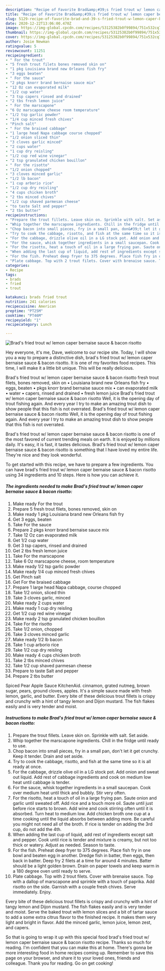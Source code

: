 ```yaml
---
description: "Recipe of Favorite Brad&amp;#39;s fried trout w/ lemon caper bernaise sauce &amp;amp; bacon risotto"
title: "Recipe of Favorite Brad&amp;#39;s fried trout w/ lemon caper bernaise sauce &amp;amp; bacon risotto"
slug: 5129-recipe-of-favorite-brad-and-39-s-fried-trout-w-lemon-caper-bernaise-sauce-and-amp-bacon-risotto
date: 2020-12-22T13:06:00.470Z
image: https://img-global.cpcdn.com/recipes/53125382b0f99894/751x532cq70/brads-fried-trout-w-lemon-caper-bernaise-sauce-bacon-risotto-recipe-main-photo.jpg
thumbnail: https://img-global.cpcdn.com/recipes/53125382b0f99894/751x532cq70/brads-fried-trout-w-lemon-caper-bernaise-sauce-bacon-risotto-recipe-main-photo.jpg
cover: https://img-global.cpcdn.com/recipes/53125382b0f99894/751x532cq70/brads-fried-trout-w-lemon-caper-bernaise-sauce-bacon-risotto-recipe-main-photo.jpg
author: Josie Newman
ratingvalue: 5
reviewcount: 11251
recipeingredient:
- " For the trout"
- "5 fresh trout filets bones removed skin on"
- "1 pkg Louisiana brand new Orleans fish fry"
- "3 eggs beaten"
- " For the sauce"
- "2 pkgs knorr brand bernaise sauce mix"
- "12 Oz can evaporated milk"
- "1/2 cup water"
- "3 tsp capers rinsed and drained"
- "2 tbs fresh lemon juice"
- " For the marscapone"
- "6 Oz marscapone cheese room temperature"
- "1/2 tsp garlic powder"
- "1/4 cup minced fresh chives"
- "Pinch salt"
- " For the braised cabbage"
- "1 large head Napa cabbage course chopped"
- "1/2 onion sliced thin"
- "3 cloves garlic minced"
- "2 cups water"
- "1 cup dry reisling"
- "1/2 cup red wine vinegar"
- "2 tsp granulated chicken bouillon"
- " For the risotto"
- "1/2 onion chopped"
- "3 cloves minced garlic"
- "1/2 lb bacon"
- "1 cup arborio rice"
- "1/2 cup dry reisling"
- "4 cups chicken broth"
- "2 tbs minced chives"
- "1/2 cup shaved parmesan cheese"
- "to taste Salt and pepper"
- "2 tbs butter"
recipeinstructions:
- "Prepare the trout fillets. Leave skin on. Sprinkle with salt. Set aside."
- "Whip together the marscapone ingredients. Chill in the fridge until ready to use."
- "Chop bacon into small pieces, fry in a small pan, don&#39;t let it get crunchy. Keep it tender. Drain and set aside."
- "Try to cook the cabbage, risotto, and fish at the same time so it is all ready at once."
- "For the cabbage, drizzle olive oil in a LG stock pot. Add onion and sweat out liquid. Add rest of cabbage ingredients and cook on medium low heat until cabbage is tender."
- "For the sauce, whisk together ingredients in a small saucepan. Cook over medium heat until thick and bubbly. Stir very often."
- "For the risotto, heat a touch of oil in a large frying pan. Saute onion and garlic until sweated off. Add rice and a touch more oil. Saute until just before rice starts to brown. Add wine and cook stirring often until it is absorbed. Turn heat to medium low. Add chicken broth one cup at a time cooking until the liquid absorbs between adding more. Be careful you might not need all of the broth. If rice is tender on adding the 3rd cup, do not add the 4th."
- "When adding the last cup of liquid, add rest of ingredients except salt and pepper. Cook until rice is tender and mixture is creamy, but not too thick or watery. Adjust as needed. Season to taste."
- "For the fish. Preheat deep fryer to 375 degrees. Place fish fry in one bowl and beaten egg in another. Dredge fish in batter, then eggs, then back in batter. Deep fry 2 filets at a time for around 4 minutes. Batter should be a light golden brown. Drain on paper towels and keep warm in a 180 degree oven until ready to serve."
- "Plate cabbage. Top with 2 trout filets. Cover with brenaise sauce. Top with a dallop of marscapone and sprinkle with a touch of paprika. Add risotto on the side. Garnish with a couple fresh chives. Serve immediately. Enjoy."
categories:
- Recipe
tags:
- brads
- fried
- trout

katakunci: brads fried trout 
nutrition: 241 calories
recipecuisine: American
preptime: "PT25M"
cooktime: "PT46M"
recipeyield: "1"
recipecategory: Lunch

---
```



![Brad&#39;s fried trout w/ lemon caper bernaise sauce &amp; bacon risotto](https://img-global.cpcdn.com/recipes/53125382b0f99894/751x532cq70/brads-fried-trout-w-lemon-caper-bernaise-sauce-bacon-risotto-recipe-main-photo.jpg)

Hey everyone, it's me, Dave, welcome to our recipe site. Today, I will show you a way to prepare a distinctive dish, brad&#39;s fried trout w/ lemon caper bernaise sauce &amp; bacon risotto. It is one of my favorites food recipes. This time, I will make it a little bit unique. This will be really delicious.

Brad&#39;s fried trout w/ lemon caper bernaise sauce &amp; bacon risotto fresh trout filets, bones removed, skin on • Louisiana brand new Orleans fish fry • eggs, beaten • pkgs knorr brand bernaise sauce mix • can evaporated milk • water • capers, rinsed and drained • fresh lemon juice Brad&#39;s fried trout w/ lemon caper bernaise sauce &amp; bacon risotto Well, it is the opening day of trout fishing again. And every year I try to make an amazing trout dish to show people that this fish is not overrated. Brad&#39;s fried trout w/ lemon caper bernaise sauce &amp; bacon risotto Well, it is the opening day of trout fishing again. And every year I try to make an amazing trout dish to show people that this fish is not overrated.

Brad&#39;s fried trout w/ lemon caper bernaise sauce &amp; bacon risotto is one of the most favored of current trending meals on earth. It is enjoyed by millions daily. It's easy, it is fast, it tastes delicious. Brad&#39;s fried trout w/ lemon caper bernaise sauce &amp; bacon risotto is something that I have loved my entire life. They're nice and they look wonderful.


To get started with this recipe, we have to prepare a few ingredients. You can have brad&#39;s fried trout w/ lemon caper bernaise sauce &amp; bacon risotto using 34 ingredients and 10 steps. Here is how you can achieve it.

<!--inarticleads1-->

##### The ingredients needed to make Brad&#39;s fried trout w/ lemon caper bernaise sauce &amp; bacon risotto:

1. Make ready  For the trout
1. Prepare 5 fresh trout filets, bones removed, skin on
1. Make ready 1 pkg Louisiana brand new Orleans fish fry
1. Get 3 eggs, beaten
1. Take  For the sauce
1. Prepare 2 pkgs knorr brand bernaise sauce mix
1. Take 12 Oz can evaporated milk
1. Get 1/2 cup water
1. Get 3 tsp capers, rinsed and drained
1. Get 2 tbs fresh lemon juice
1. Take  For the marscapone
1. Take 6 Oz marscapone cheese, room temperature
1. Make ready 1/2 tsp garlic powder
1. Make ready 1/4 cup minced fresh chives
1. Get Pinch salt
1. Get  For the braised cabbage
1. Prepare 1 large head Napa cabbage, course chopped
1. Take 1/2 onion, sliced thin
1. Take 3 cloves garlic, minced
1. Make ready 2 cups water
1. Make ready 1 cup dry reisling
1. Get 1/2 cup red wine vinegar
1. Make ready 2 tsp granulated chicken bouillon
1. Take  For the risotto
1. Take 1/2 onion, chopped
1. Take 3 cloves minced garlic
1. Make ready 1/2 lb bacon
1. Take 1 cup arborio rice
1. Take 1/2 cup dry reisling
1. Make ready 4 cups chicken broth
1. Take 2 tbs minced chives
1. Take 1/2 cup shaved parmesan cheese
1. Prepare to taste Salt and pepper
1. Prepare 2 tbs butter


Spiced Pear Apple Sauce KitchenAid. cinnamon, grated nutmeg, brown sugar, pears, ground cloves, apples. It&#39;s a simple sauce made with fresh lemon, garlic, and butter. Every bite of these delicious trout fillets is crispy and crunchy with a hint of tangy lemon and Dijon mustard. The fish flakes easily and is very tender and moist. 

<!--inarticleads2-->

##### Instructions to make Brad&#39;s fried trout w/ lemon caper bernaise sauce &amp; bacon risotto:

1. Prepare the trout fillets. Leave skin on. Sprinkle with salt. Set aside.
1. Whip together the marscapone ingredients. Chill in the fridge until ready to use.
1. Chop bacon into small pieces, fry in a small pan, don&#39;t let it get crunchy. Keep it tender. Drain and set aside.
1. Try to cook the cabbage, risotto, and fish at the same time so it is all ready at once.
1. For the cabbage, drizzle olive oil in a LG stock pot. Add onion and sweat out liquid. Add rest of cabbage ingredients and cook on medium low heat until cabbage is tender.
1. For the sauce, whisk together ingredients in a small saucepan. Cook over medium heat until thick and bubbly. Stir very often.
1. For the risotto, heat a touch of oil in a large frying pan. Saute onion and garlic until sweated off. Add rice and a touch more oil. Saute until just before rice starts to brown. Add wine and cook stirring often until it is absorbed. Turn heat to medium low. Add chicken broth one cup at a time cooking until the liquid absorbs between adding more. Be careful you might not need all of the broth. If rice is tender on adding the 3rd cup, do not add the 4th.
1. When adding the last cup of liquid, add rest of ingredients except salt and pepper. Cook until rice is tender and mixture is creamy, but not too thick or watery. Adjust as needed. Season to taste.
1. For the fish. Preheat deep fryer to 375 degrees. Place fish fry in one bowl and beaten egg in another. Dredge fish in batter, then eggs, then back in batter. Deep fry 2 filets at a time for around 4 minutes. Batter should be a light golden brown. Drain on paper towels and keep warm in a 180 degree oven until ready to serve.
1. Plate cabbage. Top with 2 trout filets. Cover with brenaise sauce. Top with a dallop of marscapone and sprinkle with a touch of paprika. Add risotto on the side. Garnish with a couple fresh chives. Serve immediately. Enjoy.


Every bite of these delicious trout fillets is crispy and crunchy with a hint of tangy lemon and Dijon mustard. The fish flakes easily and is very tender and moist. Serve the baked trout with lemon slices and a bit of tartar sauce to add a some extra citrus flavor to the finished recipe. It makes them very light and bright in flavor. Add the minced garlic, lemon juice, lemon zest, and capers. 

So that is going to wrap it up with this special food brad&#39;s fried trout w/ lemon caper bernaise sauce &amp; bacon risotto recipe. Thanks so much for reading. I'm confident that you can make this at home. There's gonna be more interesting food in home recipes coming up. Remember to save this page on your browser, and share it to your loved ones, friends and colleague. Thank you for reading. Go on get cooking!
